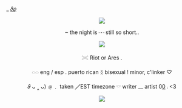  _ [𝜗](https://www.tumblr.com/herrscherofmemories)[𝜚](https://www.tumblr.com/98-0)  <p align="center"> 
 ![](https://64.media.tumblr.com/598abff6c89c3e1c0f26deac9eef477d/97b51e36be483cf5-fb/s400x600/39f260a4415d0259e7258465c4b6aec3bc7b5e2e.pnj) <p align="center">
 ⏖ the night is ┄ still so short.. <p align="center">
![](https://64.media.tumblr.com/b55e2709de0d358ddb32f22820591e14/b07a7472da7b9b74-1b/s400x600/39701ffbd7f0018732e41de6439981f8b28e8a9d.pnj) <p align="center"> 
 𓏵  Riot or Ares .<p align="center">
𓏏𓏏 eng / esp . puerto rican  ᛝ   bisexual ! minor,  c'linker ♡ <p align="center">
 𝜗 ᴗ ‸ ᴗ)   ﹫﹒ taken ╱EST timezone 𓎠    writer __ artist    0[0](https://open.spotify.com/track/3VYWnkHpiCEM5dfxwuQlfl?si=451f9700fcf44c0f) ⨾ <3<p align="center">
![](https://64.media.tumblr.com/0ed57c6378363a2251ade65deea57b4c/97b51e36be483cf5-ee/s400x600/7abfb548bfde8b7aa5c9d3eb12ea567d0fbef9bb.pnj)
